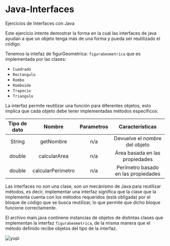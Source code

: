 # Java-Interfaces
Ejercicios de Interfaces con Java

Este ejercicio intente demostrar la forma en la cual las interfaces de java ayudan a que un objeto tenga más de una forma y pueda ser reutilizado el código.

Tenemos la intefaz de figurGeometrica: `figuraGeometrica` que es implementada por las clases:

- `Cuadrado`
- `Rectangulo`
- `Rombo`
- `Romboide`
- `Trapecio`
- `Triangulo`

La interfaz permite reutilizar una función para diferentes objetos, esto implica que cada objeto debe tener implementadas métodos específicos:

| Tipo de dato | Nombre             | Parametros  | Características  |
|:------------:|:------------------:|:-----------:|:-----------:|
| String       | getNombre          | n/a         |Devuelve el nombre del objeto|
| double       | calcularArea       | n/a         |Área basada en las propiedades|
| double       | calcularPerimetro  | n/a         |Perímetro basado en las propiedades|

Las interfaces no son una clase, son un mecánismo de Java para reutilizar métodos, es decir, implementar una interfaz significa que la clase que la implementa cuenta con los métodos requeridos (está obligada) por el bloque de código que se busca reutilizar, lo que permite que dicho bloque  funcione correctamente.

El archivo main.java continene instancias de objetos de distintas clases que implementan la interfaz `figuraGeometrica`, de la misma manera que el método definido recibe objetos del tipo de la interfaz.

![yupi](https://i.pinimg.com/736x/a6/df/03/a6df03afd8d7c4037afe3436e752c1da.jpg)